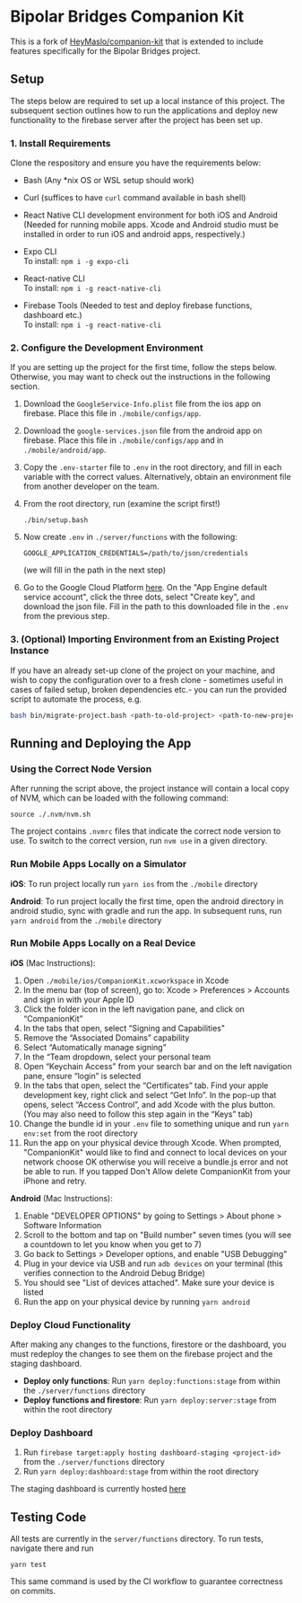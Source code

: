 # Bipolar Bridges Companion Kit

This is a fork of [HeyMaslo/companion-kit](https://github.com/HeyMaslo/companion-kit) that is extended to include features specifically for the Bipolar Bridges project.

## Setup

The steps below are required to set up a local instance of this project. The subsequent section outlines how to run the applications and deploy new functionality to the firebase server after the project has been set up.

### 1. Install Requirements

Clone the respository and ensure you have the requirements below:

 * Bash (Any *nix OS or WSL setup should work)

 * Curl (suffices to have `curl` command available in bash shell)

 * React Native CLI development environment for both iOS and Android (Needed for running mobile apps. Xcode and Android studio must be installed in order to run iOS and android apps, respectively.)  
 
 * Expo CLI  
 To install: ```npm i -g expo-cli```
 
 * React-native CLI  
 To install: ```npm i -g react-native-cli```
 
 * Firebase Tools (Needed to test and deploy firebase functions, dashboard etc.)  
 To install: ```npm i -g react-native-cli```

### 2. Configure the Development Environment

If you are setting up the project for the first time, follow the steps below. Otherwise, you may want to check out the instructions in the following section.

1. Download the `GoogleService-Info.plist` file from the ios app on firebase. Place this file in `./mobile/configs/app`.
2. Download the `google-services.json` file from the android app on firebase. Place this file in `./mobile/configs/app` and in `./mobile/android/app`.
3. Copy the `.env-starter` file to `.env` in the root directory, and fill in each variable with the correct values. Alternatively, obtain an environment file from another developer on the team.
4. From the root directory, run (examine the script first!)
    ```
    ./bin/setup.bash
    ```
5.  Now create `.env` in `./server/functions` with the following:
	```
	GOOGLE_APPLICATION_CREDENTIALS=/path/to/json/credentials
	```
	(we will fill in the path in the next step)

6. Go to the Google Cloud Platform [here](https://console.cloud.google.com/iam-admin/serviceaccounts?project=bipolarbridges). On the "App Engine default service account", click the three dots, select "Create key", and download the json file. Fill in the path to this downloaded file in the `.env` from the previous step.

### 3. (Optional) Importing Environment from an Existing Project Instance

If you have an already set-up clone of the project on your machine, and wish to copy the configuration over to a fresh clone - sometimes useful in cases of failed setup, broken dependencies etc.- you can run the provided script to automate the process, e.g.

```sh
bash bin/migrate-project.bash <path-to-old-project> <path-to-new-project>
```

## Running and Deploying the App

### Using the Correct Node Version
After running the script above, the project instance will contain a local copy of NVM, which can be loaded with the following command:
```
source ./.nvm/nvm.sh
```
The project contains `.nvmrc` files that indicate the correct node version to use. To switch to the correct version, run ```nvm use``` in a given directory.

### Run Mobile Apps Locally on a Simulator

**iOS**: To run project locally run `yarn ios` from the `./mobile` directory

**Android**: To run project locally the first time, open the android directory in android studio, sync with gradle and run the app. In subsequent runs, run `yarn android` from the `./mobile` directory

### Run Mobile Apps Locally on a Real Device

**iOS** (Mac Instructions):

1. Open `./mobile/ios/CompanionKit.xcworkspace` in Xcode
2. In the menu bar (top of screen), go to: Xcode > Preferences > Accounts and sign in with your Apple ID
3. Click the folder icon in the left navigation pane, and click on “CompanionKit”
4. In the tabs that open, select “Signing and Capabilities"
5. Remove the “Associated Domains” capability
6. Select “Automatically manage signing”
7. In the “Team dropdown, select your personal team
8. Open “Keychain Access” from your search bar and on the left navigation pane, ensure “login” is selected
9. In the tabs that open, select the “Certificates” tab. Find your apple development key, right click and select “Get Info”. In the pop-up that opens, select “Access Control”, and add Xcode with the plus button. (You may also need to follow this step again in the “Keys” tab)
10. Change the bundle id in your `.env` file to something unique and run `yarn env:set` from the root directory
11. Run the app on your physical device through Xcode. When prompted, "CompanionKit" would like to find and connect to local devices on your network choose OK otherwise you will receive a bundle.js error and not be able to run. If you tapped Don't Allow delete CompanionKit from your iPhone and retry.

**Android** (Mac Instructions):

1. Enable "DEVELOPER OPTIONS" by going to Settings > About phone > Software Information
2. Scroll to the bottom and tap on "Build number" seven times (you will see a countdown to let you know when you get to 7)
3. Go back to Settings > Developer options, and enable "USB Debugging"
4. Plug in your device via USB and run `adb devices` on your terminal (this verifies connection to the Android Debug Bridge)
5. You should see "List of devices attached". Make sure your device is listed
6. Run the app on your physical device by running `yarn android`


### Deploy Cloud Functionality

After making any changes to the functions, firestore or the dashboard, you must redeploy the changes to see them on the firebase project and the staging dashboard.

- **Deploy only functions**: Run `yarn deploy:functions:stage` from within the `./server/functions` directory
- **Deploy functions and firestore**: Run `yarn deploy:server:stage` from within the root directory

### Deploy Dashboard

1. Run `firebase target:apply hosting dashboard-staging <project-id>` from the `./server/functions` directory
2. Run `yarn deploy:dashboard:stage` from within the root directory

The staging dashboard is currently hosted [here](https://bipolarbridges.web.app/)

## Testing Code
All tests are currently in the `server/functions` directory. To run tests, navigate there and run
```
yarn test
```
This same command is used by the CI workflow to guarantee correctness on commits.
